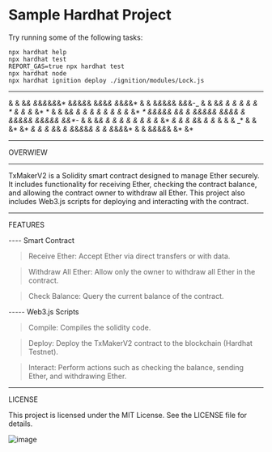 # Sample Hardhat Project
Try running some of the following tasks:

```shell
npx hardhat help
npx hardhat test
REPORT_GAS=true npx hardhat test
npx hardhat node
npx hardhat ignition deploy ./ignition/modules/Lock.js
```
***************************************************************************************************************
                                                                                                            
&       &   &*&         &*&*&*&*&*&*   &*&*&*&*&   &*&*&*&   &*&*&*&*   &       &  &*&*&*&*&   &*&*&-_
&       &   &*&             *&         &*          &     &   &       *  &       &  &*          &*     *
&       &   &*&             *&         &*          &     &   &          &       &  &*          &*    _*
&*&*&*&*&   &*&             *&         &*&*&*&*&   &*&*&*&   &          &*&*&*&*&  &*&*&*&*&   &*&*-_
&       &   &*&             *&         &*          &     &   &          &       &  &*          &*   *&
&       &   &*&             *&         &*          &     &   &      _*  &       &  &*          &*    *&
&       &   &*&             *&         &*&*&*&*&   &     &   &*&*&*&*   &       &  &*&*&*&*&   &*     &*


***************************************************************************************************************


OVERWIEW

*****************************************

TxMakerV2 is a Solidity smart contract designed to manage Ether securely. It includes functionality for receiving Ether, checking the contract balance, and allowing the contract owner to withdraw all Ether. This project also includes Web3.js scripts for deploying and interacting with the contract.


*****************************************

FEATURES

---- Smart Contract

> Receive Ether: Accept Ether via direct transfers or with data.

> Withdraw All Ether: Allow only the owner to withdraw all Ether in the contract.

> Check Balance: Query the current balance of the contract.

----- Web3.js Scripts

> Compile: Compiles the solidity code.

> Deploy: Deploy the TxMakerV2 contract to the blockchain (Hardhat Testnet).

> Interact: Perform actions such as checking the balance, sending Ether, and withdrawing Ether.


*****************************************

LICENSE

This project is licensed under the MIT License. See the LICENSE file for details.

![image](https://github.com/user-attachments/assets/4ba952cd-2296-4846-b5cb-f18c3be9f355)
